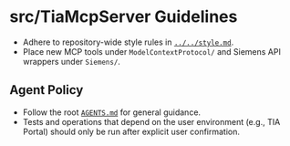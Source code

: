 # src/TiaMcpServer Guidelines

- Adhere to repository-wide style rules in [`../../style.md`](../../style.md).
- Place new MCP tools under `ModelContextProtocol/` and Siemens API wrappers under `Siemens/`.

## Agent Policy

- Follow the root [`AGENTS.md`](../../AGENTS.md) for general guidance.
- Tests and operations that depend on the user environment (e.g., TIA Portal) should only be run after explicit user confirmation.
